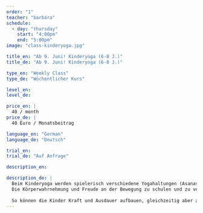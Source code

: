 ```yaml
---
order: "1"
teacher: "barbara"
schedule:
  - day: "thursday"
    start: "4:00pm"
    end: "5:00pm"
image: "class-kinderyoga.jpg"

title_en: "Ab 9. Juni! Kinderyoga (6-8 J.)"
title_de: "Ab 9. Juni! Kinderyoga (6-8 J.)"

type_en: "Weekly Class"
type_de: "Wöchentlicher Kurs"

level_en:
level_de:

price_en: |
  40 / month
price_de: |
  40 Euro / Monatsbeitrag  

language_en: "German"
language_de: "Deutsch"

trial_en:
trial_de: "Auf Anfrage"

description_en:

description_de: |
  Beim Kinderyoga werden spielerisch verschiedene Yogahaltungen (Asanas) erlernt und durch Phantasiegeschichten und tänzerische Elemente in einen Bewegungsfluss gebracht.
  Die Körperwahrnehmung und Freude an der Bewegung zu schulen und zu vertiefen steht im Zentrum der Stunden: Durch Bewegungsspiele wird die Aufmerksamkeit für sich selbst und den eigenen Körper, aber auch für die Anderen entwickelt. Einfache Atem- und Konzentrationsübungen sowie Entspannungsmethoden sind ebenfalls Teil der Stunde.
  
  So können die Kinder Kraft und Ausdauer aufbauen, gleichzeitig aber auch loslassen und zur Ruhe kommen.
---
```

